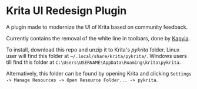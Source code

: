 # Krita UI Redesign Plugin

A plugin made to modernize the UI of Krita based on community feedback.

Currently contains the removal of the white line in toolbars, done by [Kapyia](https://github.com/Kapyia).

To install, download this repo and unzip it to Krita's *pykrita* folder.
Linux user will find this folder at `~/.local/share/krita/pykrita/`.
Windows users till find this folder at `C:\Users\USERNAME\AppData\Roaming\krita\pykrita`.

Alternatively, this folder can be found by opening Krita and clicking `Settings -> Manage Resources -> Open Resource Folder... -> pykrita`.

